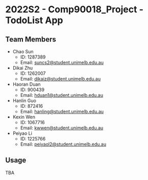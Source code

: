 # 2022S2 - Comp90018_Project - TodoList App

## Team Members
- Chao Sun
  - ID: 1287389
  - Email: suncs2@student.unimelb.edu.au
- Dikai Zhu
  - ID: 1262007
  - Email: dikaiz@student.unimelb.edu.au
- Haoran Duan
  - ID: 900439
  - Email: hduan1@student.unimelb.edu.au
- Hanlin Guo
  - ID: 872416
  - Email: hanling@student.unimelb.edu.au
- Kexin Wen
  - ID: 1067716
  - Email: kwwen@student.unimelb.edu.au
- Peiyao Li
  - ID: 1225766
  - Email: peiyaol2@student.unimelb.edu.au

## Usage
TBA

